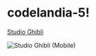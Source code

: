 # codelandia-5!

[Studio Ghibli](https://user-images.githubusercontent.com/85260155/159106921-8ac04cb5-6785-4100-868f-f6daceca6575.png)

![Studio Ghibli (Mobile)](https://user-images.githubusercontent.com/85260155/159106928-8b3f3131-82d1-4673-8a55-e33682281d69.png)
